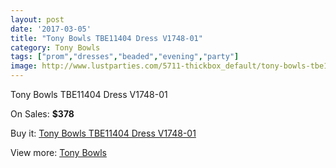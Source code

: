 ```yaml
---
layout: post
date: '2017-03-05'
title: "Tony Bowls TBE11404 Dress V1748-01"
category: Tony Bowls
tags: ["prom","dresses","beaded","evening","party"]
image: http://www.lustparties.com/5711-thickbox_default/tony-bowls-tbe11404-dress-v1748-01.jpg
---
```

Tony Bowls TBE11404 Dress V1748-01

On Sales: **$378**
<a href="https://www.lustparties.com/en/tony-bowls/1939-tony-bowls-tbe11404-dress-v1748-01.html"><amp-img layout="responsive" width="600" height="600" src="//www.lustparties.com/5711-thickbox_default/tony-bowls-tbe11404-dress-v1748-01.jpg" alt="Tony Bowls TBE11404 Dress V1748-01 0" /></a>
<a href="https://www.lustparties.com/en/tony-bowls/1939-tony-bowls-tbe11404-dress-v1748-01.html"><amp-img layout="responsive" width="600" height="600" src="//www.lustparties.com/5712-thickbox_default/tony-bowls-tbe11404-dress-v1748-01.jpg" alt="Tony Bowls TBE11404 Dress V1748-01 1" /></a>
<a href="https://www.lustparties.com/en/tony-bowls/1939-tony-bowls-tbe11404-dress-v1748-01.html"><amp-img layout="responsive" width="600" height="600" src="//www.lustparties.com/5713-thickbox_default/tony-bowls-tbe11404-dress-v1748-01.jpg" alt="Tony Bowls TBE11404 Dress V1748-01 2" /></a>
<a href="https://www.lustparties.com/en/tony-bowls/1939-tony-bowls-tbe11404-dress-v1748-01.html"><amp-img layout="responsive" width="600" height="600" src="//www.lustparties.com/5714-thickbox_default/tony-bowls-tbe11404-dress-v1748-01.jpg" alt="Tony Bowls TBE11404 Dress V1748-01 3" /></a>
<a href="https://www.lustparties.com/en/tony-bowls/1939-tony-bowls-tbe11404-dress-v1748-01.html"><amp-img layout="responsive" width="600" height="600" src="//www.lustparties.com/5715-thickbox_default/tony-bowls-tbe11404-dress-v1748-01.jpg" alt="Tony Bowls TBE11404 Dress V1748-01 4" /></a>

Buy it: [Tony Bowls TBE11404 Dress V1748-01](https://www.lustparties.com/en/tony-bowls/1939-tony-bowls-tbe11404-dress-v1748-01.html "Tony Bowls TBE11404 Dress V1748-01")

View more: [Tony Bowls](https://www.lustparties.com/en/5-tony-bowls "Tony Bowls")